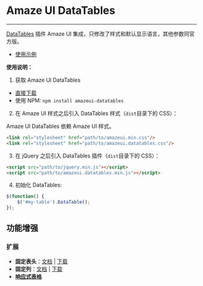 # Amaze UI DataTables
---

[DataTables](https://datatables.net/) 插件 Amaze UI 集成，只修改了样式和默认显示语言，其他参数同官方版。

- [使用示例](http://amazeui.github.io/datatables/docs/demo.html)

**使用说明：**

1. 获取 Amaze UI DataTables

  - [直接下载](https://github.com/amazeui/datatables/archive/master.zip)
  - 使用 NPM: `npm install amazeui-datatables`

2. 在 Amaze UI 样式之后引入 DataTables 样式（`dist`目录下的 CSS）：

  Amaze UI DataTables 依赖 Amaze UI 样式。

  ```html
  <link rel="stylesheet" href="path/to/amazeui.min.css"/>
  <link rel="stylesheet" href="path/to/amazeui.datatables.css"/>
  ```

3. 在 jQuery 之后引入 DataTables 插件（`dist`目录下的 CSS）：

  ```html
  <script src="path/to/jquery.min.js"></script>
  <script src="path/to/amazeui.datatables.min.js"></script>
  ```

4. 初始化 DataTables:

  ```js
  $(function() {
      $('#my-table').DataTable();
  });
  ```

## 功能增强

### 扩展

- **固定表头**：[文档](https://www.datatables.net/extensions/fixedheader/) | [下载](https://www.datatables.net/download/#FixedHeader)
- **固定列**：[文档](https://www.datatables.net/extensions/fixedcolumns/) | [下载](https://www.datatables.net/download/#FixedColumns)
- **[响应式表格](http://datatables.net/extensions/responsive/)**
